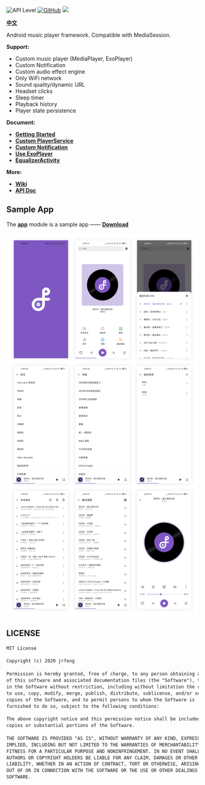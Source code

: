 ![API Level](https://img.shields.io/badge/Android-API%20Level%2016%2B-brightgreen)
[![GitHub](https://img.shields.io/github/license/jrfeng/snow)](./license)
[![](https://jitpack.io/v/jrfeng/snow.svg)](https://jitpack.io/#jrfeng/snow)

[**中文**](./readme_zh.md)

Android music player framework. Compatible with MediaSession.

**Support:**

* Custom music player (MediaPlayer, ExoPlayer)
* Custom Notification
* Custom audio effect engine
* Only WiFi network
* Sound quality/dynamic URL
* Headset clicks
* Sleep timer
* Playback history
* Player state persistence

**Document:**

* [**Getting Started**](https://github.com/jrfeng/snow/wiki/[EN]-1.Getting-Started)
* [**Custom PlayerService**](https://github.com/jrfeng/snow/wiki/[EN]-2.Custom-PlayerService)
* [**Custom Notification**](https://github.com/jrfeng/snow/wiki/[EN]-3.Custom-Notification)
* [**Use ExoPlayer**](https://github.com/jrfeng/snow/wiki/[EN]-4.Use-ExoPlayer)
* [**EqualizerActivity**](https://github.com/jrfeng/snow/wiki/[EN]-5.EqualizerActivity)

**More:**

* [**Wiki**](https://github.com/jrfeng/snow/wiki)
* [**API Doc**](https://jrfeng.github.io/snow-doc/)

## Sample App

The [**app**](./app) module is a sample app —— [**Download**](https://github.com/jrfeng/snow/releases/tag/1.0.4)

![Sample App Screenshot](./picture/app_preview.png)

## LICENSE

```txt
MIT License

Copyright (c) 2020 jrfeng

Permission is hereby granted, free of charge, to any person obtaining a copy
of this software and associated documentation files (the "Software"), to deal
in the Software without restriction, including without limitation the rights
to use, copy, modify, merge, publish, distribute, sublicense, and/or sell
copies of the Software, and to permit persons to whom the Software is
furnished to do so, subject to the following conditions:

The above copyright notice and this permission notice shall be included in all
copies or substantial portions of the Software.

THE SOFTWARE IS PROVIDED "AS IS", WITHOUT WARRANTY OF ANY KIND, EXPRESS OR
IMPLIED, INCLUDING BUT NOT LIMITED TO THE WARRANTIES OF MERCHANTABILITY,
FITNESS FOR A PARTICULAR PURPOSE AND NONINFRINGEMENT. IN NO EVENT SHALL THE
AUTHORS OR COPYRIGHT HOLDERS BE LIABLE FOR ANY CLAIM, DAMAGES OR OTHER
LIABILITY, WHETHER IN AN ACTION OF CONTRACT, TORT OR OTHERWISE, ARISING FROM,
OUT OF OR IN CONNECTION WITH THE SOFTWARE OR THE USE OR OTHER DEALINGS IN THE
SOFTWARE.
```